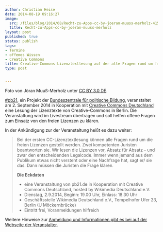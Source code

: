 ```yaml
---
author: Christian Heise
date: 2014-08-19 09:16:27
image:
  src: /files/blog/2014/08/Recht-zu-Apps-cc-by-joeran-muuss-merholz-415x300.png
  title: Recht-zu-Apps-cc-by-joeran-muuss-merholz
layout: post
published: true
status: publish
tags:
- Termine
- offenes Wissen
- Creative Commons
title: Creative-Commons Lizenztextlesung auf der alle Fragen rund um freie Lizenzen gestellt werden können
type: post


---
```


 Foto von Jöran Muuß-Merholz unter [CC BY 3.0 DE](https://creativecommons.org/licenses/by/3.0/de/).

[#pb21](http://pb21.de/), ein Projekt der [Bundeszentrale für politische Bildung](http://www.bpb.de/), veranstaltet am 2. September 2014 in Kooperation mit [Creative Commons Deutschland](http://de.creativecommons.org/) eine Lesung der Lizenztexte von Creative-Commons in Berlin. Die Veranstaltung wird im Livestream übertragen und soll helfen offene Fragen zum Einsatz von den freien Lizenzen zu klären.

In der Ankündigung zur der Veranstaltung heißt es dazu weiter:

> Bei der ersten CC-Lizenztextlesung können alle Fragen rund um die freien Lizenzen gestellt werden. Zwei kompetenten Juristen beantworten sie. Wir lesen die Lizenzen vor, Absatz für Absatz – und zwar den entscheidenden Legalcode. Immer wenn jemand aus dem Publikum etwas nicht versteht oder eine Nachfrage hat, sagt er/ sie das. Dann müssen die Juristen die Frage klären.
> 
> **Die Eckdaten**
> 
>   * eine Veranstaltung von pb21.de in Kooperation mit Creative Commons Deutschland, hosted by Wikimedia Deutschland e.V.
>   * Dienstag, 2.9.2014, Beginn: 19.00 Uhr, Einlass: 18.30 Uhr
>   * Geschäftsstelle Wikimedia Deutschland e.V., Tempelhofer Ufer 23, Berlin (U Möckernbrücke)
>   * Eintritt frei, Voranmeldungen hilfreich

Weitere Hinweise zur [Anmeldung und Informationen gibt es bei auf der Webseite der Veranstalter](http://pb21.de/2014/08/cc-lizenztextlesung/).